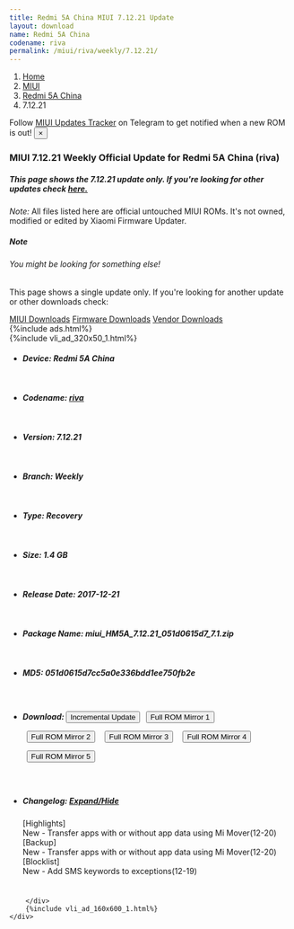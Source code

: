 ```yaml
---
title: Redmi 5A China MIUI 7.12.21 Update
layout: download
name: Redmi 5A China
codename: riva
permalink: /miui/riva/weekly/7.12.21/
---
```

<nav aria-label="breadcrumb">
    <ol class="breadcrumb">
        <li class="breadcrumb-item"><a href="/">Home</a></li>
        <li class="breadcrumb-item"><a href="/miui/">MIUI</a></li>
        <li class="breadcrumb-item"><a href="/miui/riva/">Redmi 5A China</a></li>
        <li class="breadcrumb-item active" aria-current="page">7.12.21</li>
    </ol>
</nav>
<div class="alert alert-primary alert-dismissible fade show" role="alert">
    Follow <a href="https://t.me/MIUIUpdatesTracker" class="alert-link">MIUI Updates Tracker</a> on Telegram to get
    notified when a new ROM is out!
    <button type="button" class="close" data-dismiss="alert" aria-label="Close">
        <span aria-hidden="true">&times;</span>
    </button>
</div>
<div class="col-12 mx-auto">
    <h3 class="title bg-light p-2 rounded">MIUI 7.12.21 Weekly Official Update for Redmi 5A China (riva)</h3>
    <h5>This page shows the 7.12.21 update only. If you're looking for other updates check
        <a href="/miui/riva/">here.</a></h5>
    <p><i>Note: </i>All files listed here are official untouched MIUI ROMs.
        It's not owned, modified or edited by Xiaomi Firmware Updater.</p>
    <div class="card">
        <div class="card-body">
            <h5 class="card-title">Note</h5>
            <h6 class="card-subtitle mb-2 text-muted">You might be looking for something else!</h6>
            <p class="card-text">This page shows a single update only.
                If you're looking for another update or other downloads check:</p>
            <a href="/miui/" class="card-link">MIUI Downloads</a>
            <a href="/firmware/" class="card-link">Firmware Downloads</a>
            <a href="/vendor/" class="card-link">Vendor Downloads</a>
        </div>
    </div>
    {%include ads.html%}
    <div class="row justify-content-center">
        <div class="col-10" id="downloads">
                    <div class="card card-body">
            {%include vli_ad_320x50_1.html%}
            <ul class="list-unstyled">
                <li style="padding-bottom: 10px;">
                    <h5><b>Device: </b>Redmi 5A China</h5>
                </li>
                <li style="padding-bottom: 10px;">
                    <h5><b>Codename: </b> <a href="/miui/riva/" target="_blank">riva</a> </h5>
                </li>
                <li style="padding-bottom: 10px;">
                    <h5><b>Version: </b>7.12.21</h5>
                </li>
                <li style="padding-bottom: 10px;">
                    <h5><b>Branch: </b>Weekly</h5>
                </li>
                <li style="padding-bottom: 10px;">
                    <h5><b>Type: </b>Recovery</h5>
                </li>
                <li style="padding-bottom: 10px;">
                    <h5><b>Size: </b>1.4 GB</h5>
                </li>
                <li style="padding-bottom: 10px;">
                    <h5><b>Release Date: </b>2017-12-21</h5>
                </li>
                <li style="padding-bottom: 10px;">
                    <h5><b>Package Name: </b><span id="filename" class="text-dark">miui_HM5A_7.12.21_051d0615d7_7.1.zip</span></h5>
                </li>
                <li style="padding-bottom: 10px;">
                    <h5><b>MD5: </b><span id="md5" class="text-muted">051d0615d7cc5a0e336bdd1ee750fb2e</span></h5>
                </li>
                <li style="padding-bottom: 10px;">
                    <h5><b>Download: </b><button type="button" id="incremental_download" class="btn btn-warning" onclick="window.open('https://bigota.d.miui.com/7.12.21/miui-blockota-chiron-7.12.14-7.12.21-f3677048ac-7.1.zip', '_blank');"><i class="fa fa-download"></i> Incremental Update</button> <button type="button" id="download" class="btn btn-primary" style="margin: 7px;" onclick="window.open('https://cdn-ota.azureedge.net/7.12.21/miui_HM5A_7.12.21_051d0615d7_7.1.zip', '_blank');"><i class="fa fa-download"></i> Full ROM Mirror 1</button> <button type="button" id="download" class="btn btn-primary" style="margin: 7px;" onclick="window.open('https://cdnorg.d.miui.com/7.12.21/miui_HM5A_7.12.21_051d0615d7_7.1.zip', '_blank');"><i class="fa fa-download"></i> Full ROM Mirror 2</button> <button type="button" id="download" class="btn btn-primary" style="margin: 7px;" onclick="window.open('https://bn.d.miui.com/7.12.21/miui_HM5A_7.12.21_051d0615d7_7.1.zip', '_blank');"><i class="fa fa-download"></i> Full ROM Mirror 3</button> <button type="button" id="download" class="btn btn-primary" style="margin: 7px;" onclick="window.open('https://bigota.d.miui.com/7.12.21/miui_HM5A_7.12.21_051d0615d7_7.1.zip', '_blank');"><i class="fa fa-download"></i> Full ROM Mirror 4</button> <button type="button" id="download" class="btn btn-primary" style="margin: 7px;" onclick="window.open('https://hugeota.d.miui.com/7.12.21/miui_HM5A_7.12.21_051d0615d7_7.1.zip', '_blank');"><i class="fa fa-download"></i> Full ROM Mirror 5</button></h5>
                </li>
                <li style="padding-bottom: 10px;">
                    <h5><b>Changelog: </b><a href="#riva_1_changelog" data-toggle="collapse" role="button"
                            aria-expanded="false" aria-controls="riva_1_changelog"> <i class="fa fa-arrow-down"
                                aria-hidden="true"></i> Expand/Hide</a></h5>
                    <div class="collapse" id="riva_1_changelog">
                        <p id="changelog_text">[Highlights]<br>New - Transfer apps with or without app data using Mi Mover(12-20)<br>[Backup]<br>New - Transfer apps with or without app data using Mi Mover(12-20)<br>[Blocklist]<br>New - Add SMS keywords to exceptions(12-19)</p>
                    </div>
                </li>
            </ul>
        </div>

        </div>
        {%include vli_ad_160x600_1.html%}
    </div>
</div>
